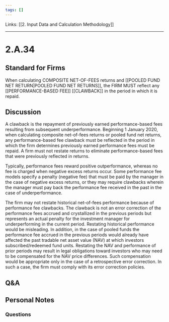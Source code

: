 ```yaml
---
tags: []
---
```

Links: [[2. Input Data and Calculation Methodology]]
___
# 2.A.34
## Standard for Firms
When calculating COMPOSITE NET-OF-FEES returns and [[POOLED FUND NET RETURN|POOLED FUND NET RETURNS]], the FIRM MUST reflect any [[PERFORMANCE-BASED FEE]] [[CLAWBACK]] in the period in which it is repaid.
## Discussion
A clawback is the repayment of previously earned performance-based fees resulting from subsequent underperformance. Beginning 1 January 2020, when calculating composite net-of-fees returns or pooled fund net returns, any performance-based fee clawback must be reflected in the period in which the firm determines previously earned performance fees must be repaid. A firm must not restate returns to eliminate performance-based fees that were previously reflected in returns.

Typically, performance fees reward positive outperformance, whereas no fee is charged when negative excess returns occur. Some performance fee models specify a penalty (negative fee) that must be paid by the manager in the case of negative excess returns, or they may require clawbacks wherein the manager must pay back the performance fee received in the past in the case of underperformance.

The firm may not restate historical net-of-fees performance because of performance fee clawbacks. The clawback is not an error correction of the performance fees accrued and crystallized in the previous periods but represents an actual penalty for the investment manager for underperforming in the current period. Restating historical performance would be misleading. In addition, in the case of pooled funds the performance fee accrued in the previous periods would already have affected the past tradable net asset value (NAV) at which investors subscribed/redeemed fund units. Restating the NAV and performance of prior periods may result in legal obligations toward investors who may need to be compensated for the NAV price differences. Such compensation would be appropriate only in the case of a retrospective error correction. In such a case, the firm must comply with its error correction policies.
## Q&A

## Personal Notes

### Questions